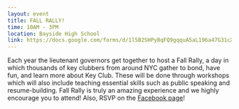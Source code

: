 ```yaml
---
layout: event
title: FALL RALLY!
time: 10AM - 3PM
location: Bayside High School
link: https://docs.google.com/forms/d/1l5B2SHPyBqFQ9gqquA5aL196a47G31cXkmDe5JYQW9Q/viewform
---
```

Each year the lieutenant governors get together to host a Fall Rally, a day in which thousands of key clubbers from around NYC gather to bond, have fun, and learn more about Key Club. These will be done through workshops which will also include teaching essential skills such as public speaking and resume-building. Fall Rally is truly an amazing experience and we highly encourage you to attend! Also, RSVP on the [Facebook page](https://www.facebook.com/events/588801154500330/)!
